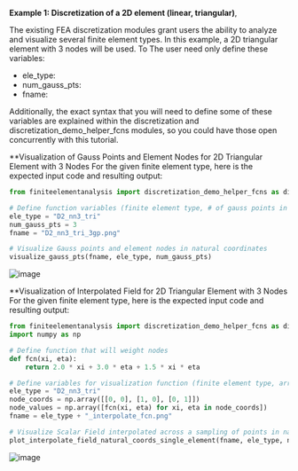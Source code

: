**Example 1: Discretization of a 2D element (linear, triangular)**,

The existing FEA discretization modules grant users the ability to analyze and visualize several finite element types. In this example, a 2D triangular element with 3 nodes will be used. To The user need only define these variables:

- ele_type: 
- num_gauss_pts:
- fname: 

Additionally, the exact syntax that you will need to define some of these variables are explained within the discretization and discretization_demo_helper_fcns modules, so you could have those open concurrently with this tutorial.

**Visualization of Gauss Points and Element Nodes for 2D Triangular Element with 3 Nodes
For the given finite element type, here is the expected input code and resulting output:

```python
from finiteelementanalysis import discretization_demo_helper_fcns as di_demo

# Define function variables (finite element type, # of gauss points in specified element type, plot type for specified element type, and desired file name)
ele_type = "D2_nn3_tri"
num_gauss_pts = 3
fname = "D2_nn3_tri_3gp.png"

# Visualize Gauss points and element nodes in natural coordinates
visualize_gauss_pts(fname, ele_type, num_gauss_pts)

```
![image](https://github.com/user-attachments/assets/47c59a26-5171-4994-85ae-675b494831bc)

**Visualization of Interpolated Field for 2D Triangular Element with 3 Nodes
For the given finite element type, here is the expected input code and resulting output:

```python
from finiteelementanalysis import discretization_demo_helper_fcns as di_demo
import numpy as np

# Define function that will weight nodes
def fcn(xi, eta):
    return 2.0 * xi + 3.0 * eta + 1.5 * xi * eta

# Define variables for visualization function (finite element type, array contain node coordinates (exact coordinates are user defined), value of the field at each node (using previously defined fcn function), and desired file name). 
ele_type = "D2_nn3_tri"
node_coords = np.array([[0, 0], [1, 0], [0, 1]])
node_values = np.array([fcn(xi, eta) for xi, eta in node_coords])
fname = ele_type + "_interpolate_fcn.png"

# Visualize Scalar Field interpolated across a sampling of points in natural coordinates
plot_interpolate_field_natural_coords_single_element(fname, ele_type, node_values)
```
![image](https://github.com/user-attachments/assets/3b201a00-85fa-4aa8-85ba-1b7175ab9708)




